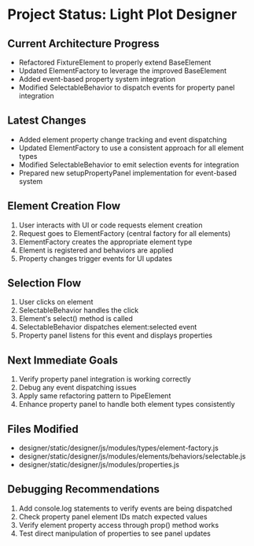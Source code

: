 # Project Status: Light Plot Designer

## Current Architecture Progress
- Refactored FixtureElement to properly extend BaseElement
- Updated ElementFactory to leverage the improved BaseElement
- Added event-based property system integration
- Modified SelectableBehavior to dispatch events for property panel integration

## Latest Changes
- Added element property change tracking and event dispatching
- Updated ElementFactory to use a consistent approach for all element types
- Modified SelectableBehavior to emit selection events for integration
- Prepared new setupPropertyPanel implementation for event-based system

## Element Creation Flow
1. User interacts with UI or code requests element creation
2. Request goes to ElementFactory (central factory for all elements)
3. ElementFactory creates the appropriate element type
4. Element is registered and behaviors are applied
5. Property changes trigger events for UI updates

## Selection Flow
1. User clicks on element
2. SelectableBehavior handles the click
3. Element's select() method is called
4. SelectableBehavior dispatches element:selected event
5. Property panel listens for this event and displays properties

## Next Immediate Goals
1. Verify property panel integration is working correctly
2. Debug any event dispatching issues
3. Apply same refactoring pattern to PipeElement
4. Enhance property panel to handle both element types consistently

## Files Modified
- designer/static/designer/js/modules/types/element-factory.js
- designer/static/designer/js/modules/elements/behaviors/selectable.js
- designer/static/designer/js/modules/properties.js

## Debugging Recommendations
1. Add console.log statements to verify events are being dispatched
2. Check property panel element IDs match expected values
3. Verify element property access through prop() method works
4. Test direct manipulation of properties to see panel updates